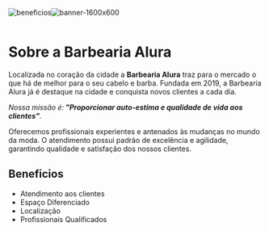 ![beneficios](https://github.com/nic1578/nn/assets/146443922/fc075b12-aa53-4548-b2fc-a16704106fa7)![banner-1600x600](https://github.com/nic1578/nn/assets/146443922/ecd0cf06-1c67-495e-b31e-ea06e31f4638)<!DOCTYPE html>
<html lang="pt-br"> 
<meta charset="UTF-8">

<img scr="banner-1600x600">

<h1>Sobre a Barbearia Alura</h1> 

<p>Localizada no coração da cidade a <strong>Barbearia Alura</strong> traz para o mercado o que há de melhor para o seu cabelo e barba. Fundada em 2019, a Barbearia Alura já é destaque na cidade e 
    conquista novos clientes a cada dia.</p>

<p><em>Nossa missão é:<strong> "Proporcionar auto-estima e qualidade de vida aos clientes"</strong>.</em></p>

 <p>Oferecemos profissionais experientes e antenados às mudanças no mundo da moda. O atendimento possui padrão de excelência e agilidade, garantindo qualidade e satisfação dos nossos clientes.</p>
 <h2>Beneficios</h2>
<ul>
<li> Atendimento aos clientes</li>
<li> Espaço Diferenciado</li>
 <li>Localização</li>
<li> Profissionais Qualificados</li>
</ul>
<img scr="beneficios.jpg">



</html>
